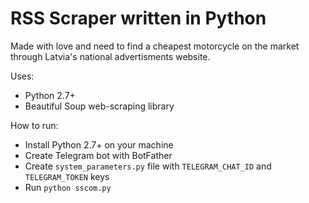 # RSS Scraper written in Python
Made with love and need to find a cheapest motorcycle on the market through Latvia's national advertisments website.

Uses:
* Python 2.7+
* Beautiful Soup web-scraping library

How to run:
* Install Python 2.7+ on your machine
* Create Telegram bot with BotFather
* Create `system_parameters.py` file with `TELEGRAM_CHAT_ID` and `TELEGRAM_TOKEN` keys
* Run `python sscom.py`
